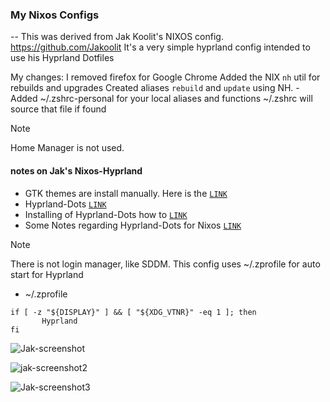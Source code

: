 ### My Nixos Configs   

-- This was derived from Jak Koolit's NIXOS config.  https://github.com/Jakoolit 
  It's a very simple hyprland config intended to use his Hyprland Dotfiles 
   
  
  My changes: 
     I removed firefox for Google Chrome Added the NIX `nh` util for rebuilds and upgrades 
    Created aliases `rebuild` and `update` using NH. - Added ~/.zshrc-personal for your local aliases and functions
    ~/.zshrc will source that file if found
    

> [!NOTE]
> Home Manager is not used.

#### notes on Jak's Nixos-Hyprland
- GTK themes are install manually. Here is the [`LINK`](https://github.com/JaKooLit/GTK-themes-icons)
- Hyprland-Dots [`LINK`](https://github.com/JaKooLit/Hyprland-Dots)
- Installing of Hyprland-Dots how to [`LINK`](https://github.com/JaKooLit/Hyprland-Dots?tab=readme-ov-file#-copying--installation--update-instructions-)
- Some Notes regarding Hyprland-Dots for Nixos [`LINK`](https://github.com/JaKooLit/Hyprland-Dots?tab=readme-ov-file#-copying--installation--update-instructions-)


> [!NOTE]
> There is not login manager, like SDDM.  This config uses ~/.zprofile for auto start for Hyprland
- ~/.zprofile
```
if [ -z "${DISPLAY}" ] && [ "${XDG_VTNR}" -eq 1 ]; then
       Hyprland 
fi
```
![Jak-screenshot](https://github.com/user-attachments/assets/17b900ed-ba68-4a72-8c39-b5269186f685)

![jak-screenshot2](https://github.com/user-attachments/assets/6872931b-add4-439a-9b0b-88e924e02adf)

![Jak-screenshot3](https://github.com/user-attachments/assets/2de0d3ef-61ed-4d6a-be3c-d8144638cfc0)



 
 
